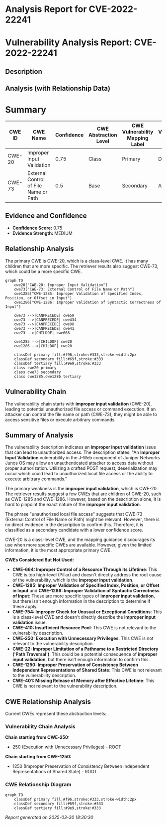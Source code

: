 # Analysis Report for CVE-2022-22241

# Vulnerability Analysis Report: CVE-2022-22241

## Description



## Analysis (with Relationship Data)

# Summary
| CWE ID | CWE Name | Confidence | CWE Abstraction Level | CWE Vulnerability Mapping Label | CWE-Vulnerability Mapping Notes |
|---|---|---|---|---|---|
| CWE-20 | Improper Input Validation | 0.75 | Class | Primary | Discouraged |
| CWE-73 | External Control of File Name or Path | 0.5 | Base | Secondary | Allowed |

## Evidence and Confidence

*   **Confidence Score:** 0.75
*   **Evidence Strength:** MEDIUM

## Relationship Analysis
The primary CWE is CWE-20, which is a class-level CWE. It has many children that are more specific. The retriever results also suggest CWE-73, which could be a more specific CWE.

```mermaid
graph TD
    cwe20["CWE-20: Improper Input Validation"]
    cwe73["CWE-73: External Control of File Name or Path"]
    cwe1285["CWE-1285: Improper Validation of Specified Index, Position, or Offset in Input"]
    cwe1286["CWE-1286: Improper Validation of Syntactic Correctness of Input"]

    cwe73 -->|CANPRECEDE| cwe59
    cwe73 -->|CANPRECEDE| cwe434
    cwe73 -->|CANPRECEDE| cwe98
    cwe73 -->|CANPRECEDE| cwe41
    cwe73 -->|CHILDOF| cwe668

    cwe1285 -->|CHILDOF| cwe20
    cwe1286 -->|CHILDOF| cwe20
    
    classDef primary fill:#f96,stroke:#333,stroke-width:2px
    classDef secondary fill:#69f,stroke:#333
    classDef tertiary fill:#9e9,stroke:#333
    class cwe20 primary
    class cwe73 secondary
    class cwe1285,cwe1286 tertiary
```

## Vulnerability Chain
The vulnerability chain starts with **improper input validation** (CWE-20), leading to potential unauthorized file access or command execution. If an attacker can control the file name or path (CWE-73), they might be able to access sensitive files or execute arbitrary commands.

## Summary of Analysis
The vulnerability description indicates an **improper input validation** issue that can lead to unauthorized access. The description states: "An **Improper Input Validation** vulnerability in the J-Web component of Juniper Networks Junos OS may allow an unauthenticated attacker to access data without proper authorization. Utilizing a crafted POST request, deserialization may occur which could lead to unauthorized local file access or the ability to execute arbitrary commands."

The primary weakness is the **improper input validation**, which is CWE-20. The retriever results suggest a few CWEs that are children of CWE-20, such as CWE-1285 and CWE-1286. However, based on the description alone, it is hard to pinpoint the exact nature of the **improper input validation**.

The phrase "unauthorized local file access" suggests that CWE-73 (External Control of File Name or Path) might be relevant. However, there is no direct evidence in the description to confirm this. Therefore, it is classified as a secondary candidate with a lower confidence score.

CWE-20 is a class-level CWE, and the mapping guidance discourages its use when more specific CWEs are available. However, given the limited information, it is the most appropriate primary CWE.

**CWEs Considered But Not Used:**

*   **CWE-664: Improper Control of a Resource Through its Lifetime**: This CWE is too high-level (Pillar) and doesn't directly address the root cause of the vulnerability, which is the **improper input validation**.
*   **CWE-1285: Improper Validation of Specified Index, Position, or Offset in Input** and **CWE-1286: Improper Validation of Syntactic Correctness of Input**: These are more specific types of **improper input validation**, but there isn't enough information in the description to determine if these apply.
*   **CWE-754: Improper Check for Unusual or Exceptional Conditions**: This is a class-level CWE and doesn't directly describe the **improper input validation** issue.
*   **CWE-410: Insufficient Resource Pool**: This CWE is not relevant to the vulnerability description.
*   **CWE-250: Execution with Unnecessary Privileges**: This CWE is not relevant to the vulnerability description.
*   **CWE-22: Improper Limitation of a Pathname to a Restricted Directory ('Path Traversal')**: This could be a potential consequence of **improper input validation**, but there isn't enough information to confirm this.
*   **CWE-1250: Improper Preservation of Consistency Between Independent Representations of Shared State**: This CWE is not relevant to the vulnerability description.
*   **CWE-401: Missing Release of Memory after Effective Lifetime**: This CWE is not relevant to the vulnerability description.


## CWE Relationship Analysis

Current CWEs represent these abstraction levels: .


### Vulnerability Chain Analysis

**Chain starting from CWE-250:**
- 250 (Execution with Unnecessary Privileges) - ROOT


**Chain starting from CWE-1250:**
- 1250 (Improper Preservation of Consistency Between Independent Representations of Shared State) - ROOT



### CWE Relationship Diagram

```mermaid
graph TD
    classDef primary fill:#f96,stroke:#333,stroke-width:2px
    classDef secondary fill:#69f,stroke:#333
    classDef tertiary fill:#9e9,stroke:#333
```



*Report generated on 2025-03-30 18:30:30*
